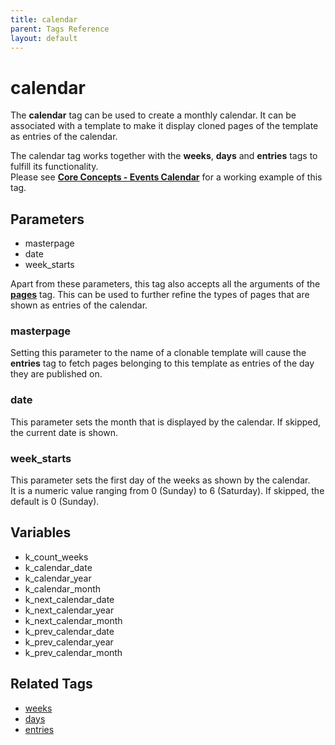 ```yaml
---
title: calendar
parent: Tags Reference
layout: default
---
```


# calendar

The **calendar** tag can be used to create a monthly calendar. It can be associated with a template to make it display cloned pages of the template as entries of the calendar.

The calendar tag works together with the **weeks**, **days** and **entries** tags to fulfill its functionality.<br/>
Please see [**Core Concepts - Events Calendar**](../concepts/events-calendar.html) for a working example of this tag.

## Parameters

* masterpage
* date
* week\_starts

Apart from these parameters, this tag also accepts all the arguments of the [**pages**](../pages.html) tag. This can be used to further refine the types of pages that are shown as entries of the calendar.

### masterpage

Setting this parameter to the name of a clonable template will cause the **entries** tag to fetch pages belonging to this template as entries of the day they are published on.

### date

This parameter sets the month that is displayed by the calendar. If skipped, the current date is shown.

### week_starts

This parameter sets the first day of the weeks as shown by the calendar.<br/>
It is a numeric value ranging from 0 (Sunday) to 6 (Saturday). If skipped, the default is 0 (Sunday).

## Variables

* k\_count\_weeks
* k\_calendar\_date
* k\_calendar\_year
* k\_calendar\_month
* k\_next\_calendar\_date
* k\_next\_calendar\_year
* k\_next\_calendar\_month
* k\_prev\_calendar\_date
* k\_prev\_calendar\_year
* k\_prev\_calendar\_month

## Related Tags

* [weeks](./weeks.html)
* [days](./days.html)
* [entries](./entries.html)
